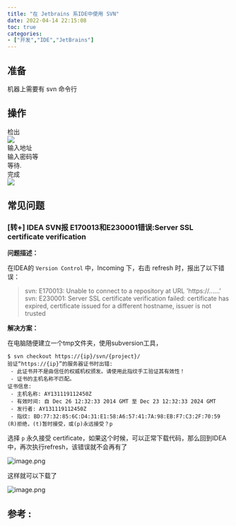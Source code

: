 ```yaml
---
title: "在 Jetbrains 系IDE中使用 SVN"
date: 2022-04-14 22:15:08
toc: true
categories:
- ["开发","IDE","JetBrains"]
---
```


## 准备
机器上需要有 svn 命令行


## 操作
检出<br />![](https://file.wulicode.com/yuque/202208/04/23/1952T9dC5UyZ.png?x-oss-process=image/resize,h_413)<br />输入地址<br />输入密码等<br />等待.<br />完成<br />![](https://file.wulicode.com/yuque/202208/04/23/1953ldGH3hzx.png?x-oss-process=image/resize,h_101)

## 常见问题


### [转+] IDEA SVN报 E170013和E230001错误:Server SSL certificate verification

**问题描述：**

在IDEA的 `Version Control` 中，Incoming 下，右击 refresh 时，报出了以下错误：

> svn: E170013: Unable to connect to a repository at URL 'https://......' svn: E230001: Server SSL certificate verification failed: certificate has expired, certificate issued for a different hostname, issuer is not trusted


**解决方案：**

在电脑随便建立一个tmp文件夹，使用subversion工具，

```
$ svn checkout https://{ip}/svn/{project}/
验证“https://{ip}”的服务器证书时出错:
 - 此证书并不是由信任的权威机权颁发。请使用此指纹手工验证其有效性！
 - 证书的主机名称不匹配。
证书信息:
 - 主机名称: AY131119112450Z
 - 有效时间: 自 Dec 26 12:32:33 2014 GMT 至 Dec 23 12:32:33 2024 GMT
 - 发行者: AY131119112450Z
 - 指纹: BD:77:32:85:6C:D4:31:E1:58:A6:57:41:7A:98:EB:F7:C3:2F:70:59
(R)拒绝，(t)暂时接受，或(p)永远接受？p
```

选择 `p` 永久接受 certificate，如果这个时候，可以正常下载代码，那么回到IDEA中，再次执行refresh，该错误就不会再有了

![image.png](https://file.wulicode.com/yuque/202208/04/23/1954S0UNgZB6.png?x-oss-process=image/resize,h_600)

这样就可以下载了

![image.png](https://file.wulicode.com/yuque/202208/04/23/1954UU6qQENx.png?x-oss-process=image/resize,h_118)


## 参考 :

